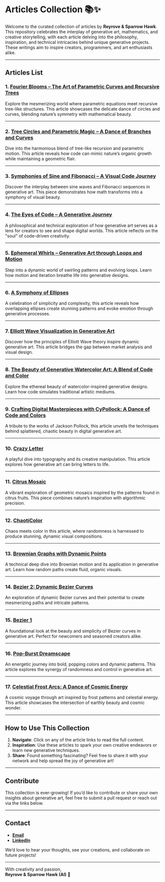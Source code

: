 # **Articles Collection** 📚✨

Welcome to the curated collection of articles by **Reyrove & Sparrow Hawk**. This repository celebrates the interplay of generative art, mathematics, and creative storytelling, with each article delving into the philosophy, inspiration, and technical intricacies behind unique generative projects. These writings aim to inspire creators, programmers, and art enthusiasts alike.

---

## **Articles List**

### 1. **[Fourier Blooms – The Art of Parametric Curves and Recursive Trees](https://www.fxhash.xyz/article/fourier-blooms-the-art-of-parametric-curves-and-recursive-trees)** 
Explore the mesmerizing world where parametric equations meet recursive tree-like structures. This article showcases the delicate dance of circles and curves, blending nature’s symmetry with mathematical beauty.

---

### 2. **[Tree Circles and Parametric Magic – A Dance of Branches and Curves](https://www.fxhash.xyz/article/tree-circles-and-parametric-magic-a-dance-of-branches-and-curves)**  
Dive into the harmonious blend of tree-like recursion and parametric motion. This article reveals how code can mimic nature’s organic growth while maintaining a geometric flair.

---

### 3. **[Symphonies of Sine and Fibonacci – A Visual Code Journey](https://www.fxhash.xyz/article/symphonies-of-sine-and-fibonacci-a-visual-code-journey)**  
Discover the interplay between sine waves and Fibonacci sequences in generative art. This piece demonstrates how math transforms into a symphony of visual beauty.

---

### 4. **[The Eyes of Code – A Generative Journey](https://www.fxhash.xyz/article/the-eyes-of-code-a-generative-journey)**  
A philosophical and technical exploration of how generative art serves as a lens for creators to see and shape digital worlds. This article reflects on the "soul" of code-driven creativity.

---

### 5. **[Ephemeral Whirls – Generative Art through Loops and Motion](https://www.fxhash.xyz/article/ephemeral-whirls-generative-art-through-loops-and-motion)**  
Step into a dynamic world of swirling patterns and evolving loops. Learn how motion and iteration breathe life into generative designs.

---

### 6. **[A Symphony of Ellipses](https://www.fxhash.xyz/article/a-symphony-of-ellipses)**  
A celebration of simplicity and complexity, this article reveals how overlapping ellipses create stunning patterns and evoke emotion through generative processes.

---

### 7. **[Elliott Wave Visualization in Generative Art](https://www.fxhash.xyz/article/elliott-wave-visualization-in-generative-art)**  
Discover how the principles of Elliott Wave theory inspire dynamic generative art. This article bridges the gap between market analysis and visual design.

---

### 8. **[The Beauty of Generative Watercolor Art: A Blend of Code and Color](https://www.fxhash.xyz/article/the-beauty-of-generative-watercolor-art%3A-a-blend-of-code-and-color)**  
Explore the ethereal beauty of watercolor-inspired generative designs. Learn how code simulates traditional artistic mediums.

---

### 9. **[Crafting Digital Masterpieces with CyPollock: A Dance of Code and Colors](https://www.fxhash.xyz/article/crafting-digital-masterpieces-with-cypollock%3A-a-dance-of-code-and-colors)**  
A tribute to the works of Jackson Pollock, this article unveils the techniques behind splattered, chaotic beauty in digital generative art.

---

### 10. **[Crazy Letter](https://www.fxhash.xyz/article/crazy-letter)**  
A playful dive into typography and its creative manipulation. This article explores how generative art can bring letters to life.

---

### 11. **[Citrus Mosaic](https://www.fxhash.xyz/article/citrus-mosaic)**  
A vibrant exploration of geometric mosaics inspired by the patterns found in citrus fruits. This piece combines nature’s inspiration with algorithmic precision.

---

### 12. **[ChaotiColor](https://www.fxhash.xyz/article/chaoticolor)**  
Chaos meets color in this article, where randomness is harnessed to produce stunning, dynamic visual compositions.

---

### 13. **[Brownian Graphs with Dynamic Points](https://www.fxhash.xyz/article/brownian-graphs-with-dynamic-points)**  
A technical deep dive into Brownian motion and its application in generative art. Learn how random paths create fluid, organic visuals.

---

### 14. **[Bezier 2: Dynamic Bezier Curves](https://www.fxhash.xyz/article/bezier-2%3Adynamic-bezier-curves)**  
An exploration of dynamic Bezier curves and their potential to create mesmerizing paths and intricate patterns.

---

### 15. **[Bezier 1](https://www.fxhash.xyz/article/bezier-1)**  
A foundational look at the beauty and simplicity of Bezier curves in generative art. Perfect for newcomers and seasoned creators alike.

---

### 16. **[Pop-Burst Dreamscape](https://www.fxhash.xyz/article/pop-burst-dreamscape)**  
An energetic journey into bold, popping colors and dynamic patterns. This article explores the synergy of randomness and control in generative art.

---

### 17. **[Celestial Frost Arcs: A Dance of Cosmic Energy](https://www.fxhash.xyz/article/celestial-frost-arcs%3A-a-dance-of-cosmic-energy)**  
A cosmic voyage through art inspired by frost patterns and celestial energy. This article showcases the intersection of earthly beauty and cosmic wonder.

---

## **How to Use This Collection**

1. **Navigate**: Click on any of the article links to read the full content.
2. **Inspiration**: Use these articles to spark your own creative endeavors or learn new generative techniques.
3. **Share**: Found something fascinating? Feel free to share it with your network and help spread the joy of generative art!

---

## **Contribute**

This collection is ever-growing! If you’d like to contribute or share your own insights about generative art, feel free to submit a pull request or reach out via the links below.

---

## **Contact**

- **[Email](mailto:reyhanehdaneshdoost@gmail.com)**
- **[LinkedIn](https://www.linkedin.com/in/reyhaneh-daneshdoost-730481160/)**

We’d love to hear your thoughts, see your creations, and collaborate on future projects!

---

With creativity and passion,  
**Reyrove & Sparrow Hawk (AI)** 💙
